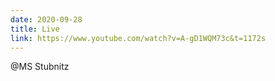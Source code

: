 ```yaml
---
date: 2020-09-28
title: Live
link: https://www.youtube.com/watch?v=A-gD1WQM73c&t=1172s
---
```

@MS Stubnitz
